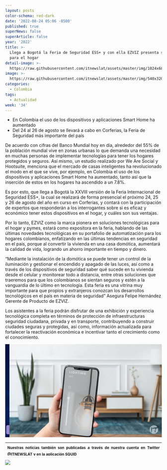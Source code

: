 ```yaml
---
layout: posts
color-schema: red-dark
date: '2022-08-24 05:06 -0500'
published: true
superNews: false
superArticle: false
year: '2022'
title: >-
  Llega a Bogotá la Feria de Seguridad ESS+ y con ella EZVIZ presenta soluciones
  para el hogar
detail-image: >-
  https://raw.githubusercontent.com/itnewslat/assets/master/img/1024x680/control-de-luces-g.jpg
image: >-
  https://raw.githubusercontent.com/itnewslat/assets/master/img/540x320/control-de-luces-p.jpg
categories:
  - Colombia
tags:
  - Actualidad
week: '34'
---
```

- En Colombia el uso de los dispositivos y aplicaciones Smart Home ha aumentado
- Del 24 al 26 de agosto se llevará a cabo en Corferias, la Feria de Seguridad más importante del país

De acuerdo con cifras del Banco Mundial hoy en día, alrededor del 55% de la población mundial vive en zonas urbanas lo que demanda una necesidad en muchas personas de implementar tecnologías para tener los hogares protegidos y seguros. Así mismo, un estudio realizado por We Are Social y Hootsuite, menciona que el mercado de casas inteligentes ha revolucionado el modo en el que se vive, por ejemplo, en Colombia el uso de los dispositivos y aplicaciones Smart Home ha aumentado, tanto así que la inserción de estos en los hogares ha ascendido a un 7.8%. 

Es por esto, que llega a Bogotá la XXVIII versión de la Feria Internacional de Seguridad ESS+, la cual se realizará de forma presencial el próximo 24, 25 y 26 de agosto del año en curso en Corferias, y contará con la participación de expertos que responderán a los interrogantes sobre si es eficaz y económico tener estos dispositivos en el hogar, y cuáles son sus ventajas.

Por lo tanto, EZVIZ como la marca pionera en soluciones tecnológicas para el hogar y pymes, estará como expositora en la feria, hablando de las últimas novedades tecnológicas en su portafolio de automatización para los hogares colombianos, enfatizando en las últimas tendencias en seguridad en el país, porque al convertir la vivienda en una casa domótica, aumentará la calidad de vida, logrando un ahorro importante en tiempo y dinero.

“Mediante la instalación de la domótica se puede tener un control de la iluminación y gestionar el encendido y apagado de las luces, así como a través de los dispositivos de seguridad saber qué sucede en tu vivienda desde el celular y monitorear todo a distancia, entre otras soluciones que traeremos para que los colombianos se sientan seguros y estén a la vanguardia de lo último en tecnología. Esta feria es una vitrina muy importante para que propios y extranjeros conozcan los desarrollos tecnológicos en el país en materia de seguridad” Asegura Felipe Hernández Gerente de Producto de EZVIZ.

Los asistentes a la feria podrán disfrutar de una exhibición y experiencia tecnológica completa en términos de protección de infraestructuras seguridad ciudadana, privada y en transporte, contribuyendo a construir ciudades seguras y protegidas, así como, información actualizada para fortalecer la reactivación económica e incentivar tanto el crecimiento como el conocimiento. 

![](https://raw.githubusercontent.com/itnewslat/assets/master/img/540x320/control-de-luces-p.jpg)

<table style="height: 42px;" width="569">
<tbody>
<tr>
<td style="text-align: justify;"><sub><strong>Nuestras noticias también son publicadas a través de nuestra cuenta en Twitter <a href="https://twitter.com/itnewslat?lang=es">@ITNEWSLAT</a> y en la aplicación <a href="https://squidapp.co/en/">SQUID</a></strong></sub></td>
</tr>
</tbody>
</table>

<img src="https://tracker.metricool.com/c3po.jpg?hash=56f88a41e39ab42c063cc51676587a04"/>